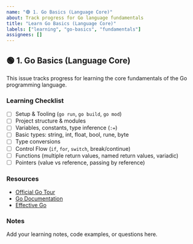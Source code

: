```yaml
---
name: "🟢 1. Go Basics (Language Core)"
about: Track progress for Go language fundamentals
title: "Learn Go Basics (Language Core)"
labels: ["learning", "go-basics", "fundamentals"]
assignees: []
---
```


## 🟢 1. Go Basics (Language Core)

This issue tracks progress for learning the core fundamentals of the Go programming language.

### Learning Checklist

- [ ] Setup & Tooling (`go run`, `go build`, `go mod`)
- [ ] Project structure & modules
- [ ] Variables, constants, type inference (`:=`)
- [ ] Basic types: string, int, float, bool, rune, byte
- [ ] Type conversions
- [ ] Control Flow (`if`, `for`, `switch`, break/continue)
- [ ] Functions (multiple return values, named return values, variadic)
- [ ] Pointers (value vs reference, passing by reference)

### Resources
- [Official Go Tour](https://tour.golang.org/)
- [Go Documentation](https://golang.org/doc/)
- [Effective Go](https://golang.org/doc/effective_go.html)

### Notes
Add your learning notes, code examples, or questions here.